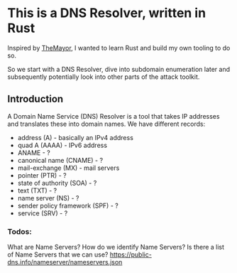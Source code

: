 # This is a DNS Resolver, written in Rust

Inspired by [TheMayor](https://github.com/dievus), I wanted to learn Rust and build my own tooling to do so.

So we start with a DNS Resolver, dive into subdomain enumeration later and subsequently potentially look into other parts of the attack toolkit.

## Introduction

A Domain Name Service (DNS) Resolver is a tool that takes IP addresses and translates these into domain names.
We have different records:

- address (A) - basically an IPv4 address
- quad A (AAAA) - IPv6 address
- ANAME - ?
- canonical name (CNAME) - ?
- mail-exchange (MX) - mail servers
- pointer (PTR) - ?
- state of authority (SOA) - ?
- text (TXT) - ?
- name server (NS) - ?
- sender policy framework (SPF) - ?
- service (SRV) - ?

### Todos:

What are Name Servers?
How do we identify Name Servers?
Is there a list of Name Servers that we can use? https://public-dns.info/nameserver/nameservers.json
